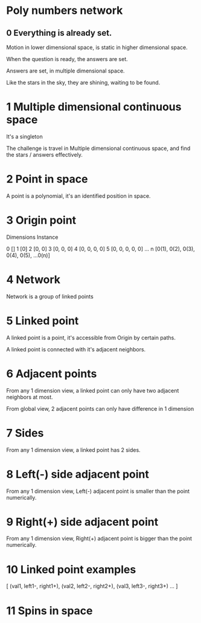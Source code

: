 # Poly numbers network

## 0 Everything is already set.

Motion in lower dimensional space,
is static in higher dimensional space.

When the question is ready,
the answers are set.

Answers are set,
in multiple dimensional space.

Like the stars in the sky,
they are shining,
waiting to be found.

# 1 Multiple dimensional continuous space

It's a singleton

The challenge is
travel in Multiple dimensional continuous space,
and find the stars / answers effectively.

# 2 Point in space

A point is a polynomial,
it's an identified position in space.

# 3 Origin point

Dimensions    Instance

0             []
1             [0] 
2             [0, 0] 
3             [0, 0, 0] 
4             [0, 0, 0, 0] 
5             [0, 0, 0, 0, 0]
...
n             [0(1), 0(2), 0(3), 0(4), 0(5), ...0(n)] 

# 4 Network

Network is a group of linked points

# 5 Linked point

A linked point is a point,
it's accessible from Origin by certain paths.

A linked point is connected with it's adjacent neighbors.

# 6 Adjacent points

From any 1 dimension view,
a linked point can only have two adjacent neighbors at most.

From global view,
2 adjacent points can only have difference in 1 dimension

# 7 Sides

From any 1 dimension view,
a linked point has 2 sides.

# 8 Left(-) side adjacent point

From any 1 dimension view,
Left(-) adjacent point is smaller than the point numerically.

# 9 Right(+) side adjacent point

From any 1 dimension view,
Right(+) adjacent point is bigger than the point numerically.


# 10 Linked point examples

[
  (val1, left1-, right1+),
  (val2, left2-, right2+),
  (val3, left3-, right3+)
  ...
]

# 11 Spins in space



